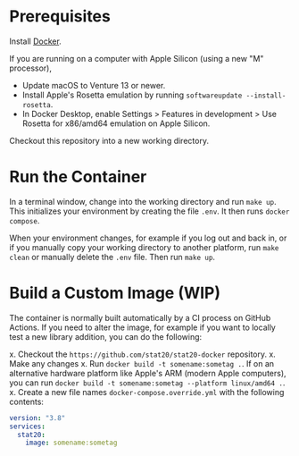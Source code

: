 Prerequisites
=============
Install [Docker](https://www.docker.com/products/docker-desktop/).

If you are running on a computer with Apple Silicon (using a new "M" processor),
  - Update macOS to Venture 13 or newer.
  - Install Apple's Rosetta emulation by running `softwareupdate --install-rosetta`.
  - In Docker Desktop, enable Settings > Features in development > Use Rosetta for x86/amd64 emulation on Apple Silicon.

Checkout this repository into a new working directory.


Run the Container
=================
In a terminal window, change into the working directory and run `make up`. This initializes your environment by creating the file `.env`. It then runs `docker compose`.

When your environment changes, for example if you log out and back in, or if you manually copy your working directory to another platform, run `make clean` or manually delete the `.env` file. Then run `make up`.


Build a Custom Image (WIP)
==========================
The container is normally built automatically by a CI process on GitHub Actions. If you need to alter the image, for example if you want to locally test a new library addition, you can do the following:

x. Checkout the `https://github.com/stat20/stat20-docker` repository.
x. Make any changes
x. Run `docker build -t somename:sometag .`. If on an alternative hardware platform like Apple's ARM (modern Apple computers), you can run `docker build -t somename:sometag --platform linux/amd64 .`.
x. Create a new file names `docker-compose.override.yml` with the following contents:
```yaml
version: "3.8"
services:
  stat20:
    image: somename:sometag
```
